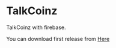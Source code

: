 # TalkCoinz
TalkCoinz with firebase.


You can download first release from [Here](https://github.com/CryptoLover705/TalkCoinz-Android/releases/tag/1.0.0)
